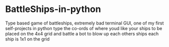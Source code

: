 # BattleShips-in-python
Type based game of battleships, extremely bad terminal GUI, one of my first self-projects in python
type the co-ords of where youd like your ships to be placed on the 4x4 grid and battle a bot to blow up each others ships
each ship is 1x1 on the grid
